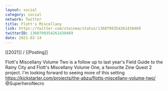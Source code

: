 ```yaml
---
layout: social
category: social
network: Twitter
title: Flott's Miscellany
link: https://twitter.com/steinea/status/1360799354261438469
twitterID: 1360799354261438469
date: 2021-02-14
---
```


[[2021]] / [[Posting]]

Flott's Miscellany Volume Two is a follow up to last year's Field Guide to the Rainy City and Flott's Miscellany Volume One, a favourite Zine Quest 2 project. I'm looking forward to seeing more of this setting <https://kickstarter.com/projects/the-abzu/flotts-miscellany-volume-two/> @SuperheroNecro

